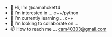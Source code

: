 - 👋 Hi, I’m @camahckett4
- 👀 I’m interested in ... c++/python
- 🌱 I’m currently learning ... c++
- 💞️ I’m looking to collaborate on ...
- 📫 How to reach me ... cam40303@gmail.com

<!---
camahckett4/camahckett4 is a ✨ special ✨ repository because its `README.md` (this file) appears on your GitHub profile.
You can click the Preview link to take a look at your changes.
--->
